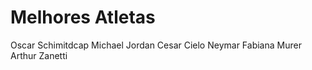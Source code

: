 # Melhores Atletas

Oscar Schimitdcap
Michael Jordan
Cesar Cielo
Neymar
Fabiana Murer
Arthur Zanetti

